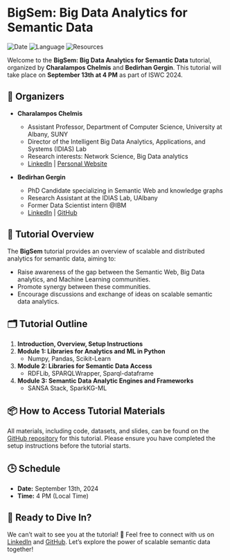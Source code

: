 # BigSem: Big Data Analytics for Semantic Data

![Date](https://img.shields.io/badge/Date-September%2013th%2C%202024-blue)
![Language](https://img.shields.io/badge/Language-Python-blueviolet)
![Resources](https://img.shields.io/badge/Resources-GitHub-lightgrey)

Welcome to the **BigSem: Big Data Analytics for Semantic Data** tutorial, organized by **Charalampos Chelmis** and **Bedirhan Gergin**. This tutorial will take place on **September 13th at 4 PM** as part of ISWC 2024.

## 📢 Organizers

- **Charalampos Chelmis**
  - Assistant Professor, Department of Computer Science, University at Albany, SUNY
  - Director of the Intelligent Big Data Analytics, Applications, and Systems (IDIAS) Lab
  - Research interests: Network Science, Big Data analytics
  - [LinkedIn](https://www.linkedin.com/in/chelmischaralampos/) | [Personal Website](https://www.cs.albany.edu/~cchelmis/)

- **Bedirhan Gergin**
  - PhD Candidate specializing in Semantic Web and knowledge graphs
  - Research Assistant at the IDIAS Lab, UAlbany
  - Former Data Scientist intern @IBM
  - [LinkedIn](http://www.linkedin.com/in/bedirhangergin) | [GitHub](https://github.com/bedirhangergin/bedirhangergin)

## 🎯 Tutorial Overview
The **BigSem** tutorial provides an overview of scalable and distributed analytics for semantic data, aiming to:

- Raise awareness of the gap between the Semantic Web, Big Data analytics, and Machine Learning communities.
- Promote synergy between these communities.
- Encourage discussions and exchange of ideas on scalable semantic data analytics.

## 🗂️ Tutorial Outline
1. **Introduction, Overview, Setup Instructions**
2. **Module 1: Libraries for Analytics and ML in Python**
   - Numpy, Pandas, Scikit-Learn
3. **Module 2: Libraries for Semantic Data Access**
   - RDFLib, SPARQLWrapper, Sparql-dataframe
4. **Module 3: Semantic Data Analytic Engines and Frameworks**
   - SANSA Stack, SparkKG-ML

## 📦 How to Access Tutorial Materials

All materials, including code, datasets, and slides, can be found on the [GitHub repository](#) for this tutorial. Please ensure you have completed the setup instructions before the tutorial starts.

## 🕒 Schedule

- **Date:** September 13th, 2024
- **Time:** 4 PM (Local Time)

## 🎉 Ready to Dive In?

We can’t wait to see you at the tutorial! 🚀 Feel free to connect with us on [LinkedIn](https://www.linkedin.com) and [GitHub](https://github.com). Let’s explore the power of scalable semantic data together!
